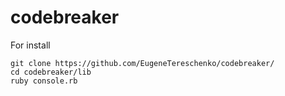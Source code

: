 # codebreaker
For install
```
git clone https://github.com/EugeneTereschenko/codebreaker/
cd codebreaker/lib
ruby console.rb
```
